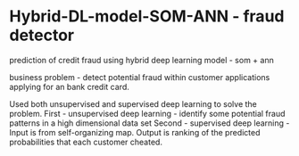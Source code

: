 # Hybrid-DL-model-SOM-ANN - fraud detector
prediction of credit fraud using hybrid deep learning model - som + ann

business problem - detect potential fraud within customer applications applying for an bank credit card.

Used both unsupervised and supervised deep learning to solve the problem.
First - unsupervised deep learning - identify some potential fraud patterns in a high dimensional data set
Second - supervised deep learning - Input is from self-organizing map. Output is ranking of the predicted probabilities that each customer cheated.
